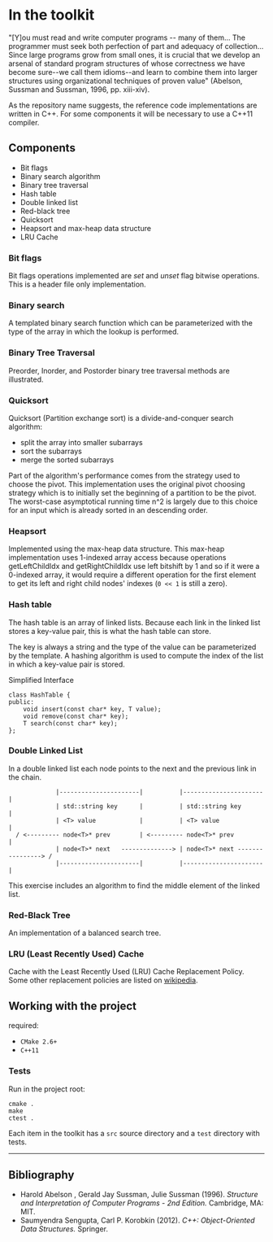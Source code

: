 # In the toolkit

"[Y]ou must read and write computer programs -- many of them... The programmer must seek both perfection of part and adequacy of collection... Since large programs grow from small ones, it is crucial that we develop an arsenal of standard program structures of whose correctness we have become sure--we call them idioms--and learn to combine them into larger structures using organizational techniques of proven value" (Abelson, Sussman and Sussman, 1996, pp. xiii-xiv).

As the repository name suggests, the reference code implementations are written in C++. For some components it will be necessary to use a C++11 compiler.

## Components

- Bit flags
- Binary search algorithm
- Binary tree traversal
- Hash table
- Double linked list
- Red-black tree
- Quicksort
- Heapsort and max-heap data structure
- LRU Cache

### Bit flags

Bit flags operations implemented are *set* and *unset* flag bitwise operations. This is a header file only implementation.

### Binary search

A templated binary search function which can be parameterized with the type of the array in which the lookup is performed.

### Binary Tree Traversal

Preorder, Inorder, and Postorder binary tree traversal methods are illustrated.

### Quicksort

Quicksort (Partition exchange sort) is a divide-and-conquer search algorithm:

- split the array into smaller subarrays
- sort the subarrays
- merge the sorted subarrays

Part of the algorithm's performance comes from the strategy used to choose the pivot. This implementation uses the original pivot choosing strategy which is to initially set the beginning of a partition to be the pivot. The worst-case asymptotical running time n^2 is largely due to this choice for an input which is already sorted in an descending order.

### Heapsort

Implemented using the max-heap data structure. This max-heap implementation uses 1-indexed array access because operations getLeftChildIdx and getRightChildIdx use left bitshift by 1 and so if it were a 0-indexed array, it would require a different operation for the first element to get its left and right child nodes' indexes (`0 << 1` is still a zero).

### Hash table

The hash table is an array of linked lists. Because each link in the linked list stores a key-value pair, this is what the hash table can store.

The key is always a string and the type of the value can be parameterized by the template. A hashing algorithm is used to compute the index of the list in which a key-value pair is stored.

Simplified Interface

```
class HashTable {
public:
    void insert(const char* key, T value);
    void remove(const char* key);
    T search(const char* key);
};

```

### Double Linked List

In a double linked list each node points to the next and the previous link in the chain.
    
```
             |----------------------|          |----------------------|
             | std::string key      |          | std::string key      |
             | <T> value            |          | <T> value            |
  / <--------- node<T>* prev        | <--------- node<T>* prev        |
             | node<T>* next   --------------> | node<T>* next ----------------> /
             |----------------------|          |----------------------|
```

This exercise includes an algorithm to find the middle element of the linked list.

### Red-Black Tree

An implementation of a balanced search tree. 

### LRU (Least Recently Used) Cache 

Cache with the Least Recently Used (LRU) Cache Replacement Policy. Some other replacement policies are listed on [wikipedia](https://en.wikipedia.org/wiki/Cache_replacement_policies).

## Working with the project

required:

- `CMake 2.6+` 
- `C++11`

### Tests

Run in the project root:

```
cmake .
make
ctest .
```

Each item in the toolkit has a `src` source directory and a `test` directory with tests.

----

## Bibliography

- Harold Abelson , Gerald Jay Sussman, Julie Sussman (1996). *Structure and Interpretation of Computer Programs - 2nd Edition.* Cambridge, MA: MIT.
- Saumyendra Sengupta, Carl P. Korobkin (2012). *C++: Object-Oriented Data Structures.* Springer.
